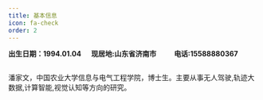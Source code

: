```yaml
---
title: 基本信息
icon: fa-check
order: 2
---
```


<style>
  .a{float:left;width:33%;border:1px solid # F00}
  .b{float:left;width:33%;border:1px solid # F00}
  .c{float:left;width:33%;border:1px solid # F00}
</style>
<div class="a">
  <strong>出生日期：1994.01.04</strong>
</div>
<div class="b">
  <strong>现居地:山东省济南市</strong>
</div>
<div class="c">
  <strong>电话:15588880367</strong>
</div>
<br><br/>
<p>潘家文，中国农业大学信息与电气工程学院，博士生。主要从事无人驾驶,轨迹大数据,计算智能,视觉认知等方向的研究。</p>
